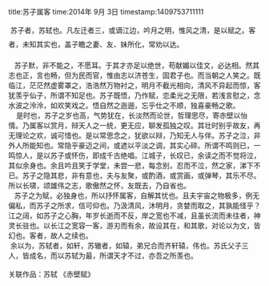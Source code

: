 title:苏子属客
time:2014年 9月 3日
timestamp:1409753711111

<div><span style="line-height: 28px; white-space: pre;"   >	</span><span style="line-height: 28px;"   >苏子者，苏轼也。凡左迁者三，或谪江边，吟月之明，惟风之清，是以赋之。客者，未知其实也，盖子瞻之妻、友、妹所化，常劝以达。</span></div><div><wbr><div><span style="white-space:pre;"   >	</span>苏子默，非不能之，不愿耳。于其才亦足以绝世，苟献媚以佳文，必达相。然其志也正，言也畅，但为民而官，惟由志以济苍生，固君子也。而当朝之人笑之。既临江，茫茫然虚雾罩之，浩浩然万物衬之，明月不截光相向，清风不异起而惊，客犹羡乎仙子，所谓不知足也。苏子既悟，乃作赋，恋柔光之无限，若浅言慰之，念水波之泠泠，如欢笑戏之。悟自然之迤逦，忘乎仕之不顺，独喜豪畅之歌。</div><div><span style="white-space:pre;"   >	</span>是时也，苏子之岁也高，气势犹在，长淡然而论世，哲理思尽，寄赤壁以怡情。乃属客以赏月，辩天人之一统，更无应，聊发孤独之叹。其壮时别乎故友，再无理论之欢，诚可惜也。是以常思念之，犹欲以辩，乃知无人与伴。苏子之泣，非外人所能知也。常隐乎豪迈之间，或遮以平淡之调，其实心碎。所谓不鸣则已，一鸣惊人，是以苏子或怀伤，即成千古绝唱。江城子，长叹已，余读之而不觉将泣，其似余身也。余且吟且笑于学堂，未尝一悲，每念别，忍而不泣，然之家，涕下不已。苏子之隐其悲，非有意也，夫与友聚，或酌酒，或赏画，或弹琴，其乐不尽。所以长啸，颂雄伟之志，歌傲然之怀，友既去，乃自省也。</div></div><div><span style="white-space:pre;"   >	</span>苏子之为赋，必独身也，所以抒怀属客，自解其忧也。且夫宇宙之物极多，例无偏私，而苏子之所求，信可仰也。乃汲清风，沐明月，贪婪而取之，其孰能怪乎？江之阔，如苏子之心胸，年岁长逝而不反，岸之宽也不减，且虽长流而未往者，神灵长驻也。以长江之宽容一客，游刃而有余，故设其在，和其歌，对论以为文，皆幻也。客者，故人之续也。</div><div><span style="white-space:pre;"   >	</span>余以为，苏轼者，如轩，苏辙者，如辕，弟兄合而齐轩辕，伟也。苏氏父子三人，皆成名，而以苏轼为最，所谓天才不过，亦吾之所羡也。</div><div><br></div><div>关联作品：苏轼 《赤壁赋》</div>